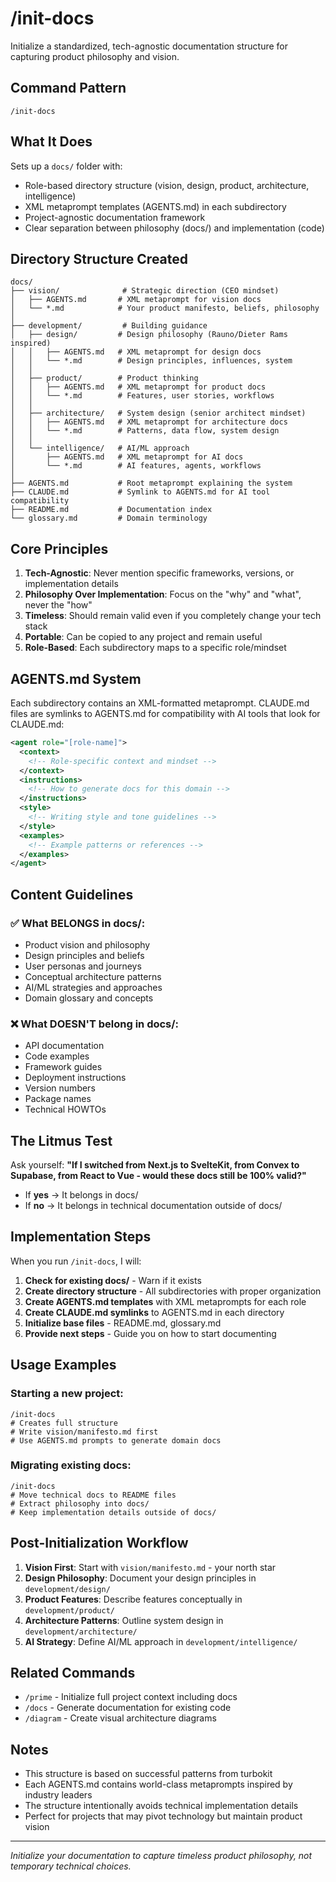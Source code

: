 # /init-docs

Initialize a standardized, tech-agnostic documentation structure for capturing product philosophy and vision.

## Command Pattern
```
/init-docs
```

## What It Does

Sets up a `docs/` folder with:
- Role-based directory structure (vision, design, product, architecture, intelligence)
- XML metaprompt templates (AGENTS.md) in each subdirectory
- Project-agnostic documentation framework
- Clear separation between philosophy (docs/) and implementation (code)

## Directory Structure Created

```
docs/
├── vision/              # Strategic direction (CEO mindset)
│   ├── AGENTS.md       # XML metaprompt for vision docs
│   └── *.md            # Your product manifesto, beliefs, philosophy
│
├── development/         # Building guidance
│   ├── design/         # Design philosophy (Rauno/Dieter Rams inspired)
│   │   ├── AGENTS.md   # XML metaprompt for design docs
│   │   └── *.md        # Design principles, influences, system
│   │
│   ├── product/        # Product thinking
│   │   ├── AGENTS.md   # XML metaprompt for product docs
│   │   └── *.md        # Features, user stories, workflows
│   │
│   ├── architecture/   # System design (senior architect mindset)
│   │   ├── AGENTS.md   # XML metaprompt for architecture docs
│   │   └── *.md        # Patterns, data flow, system design
│   │
│   └── intelligence/   # AI/ML approach
│       ├── AGENTS.md   # XML metaprompt for AI docs
│       └── *.md        # AI features, agents, workflows
│
├── AGENTS.md           # Root metaprompt explaining the system
├── CLAUDE.md           # Symlink to AGENTS.md for AI tool compatibility
├── README.md           # Documentation index
└── glossary.md         # Domain terminology
```

## Core Principles

1. **Tech-Agnostic**: Never mention specific frameworks, versions, or implementation details
2. **Philosophy Over Implementation**: Focus on the "why" and "what", never the "how"
3. **Timeless**: Should remain valid even if you completely change your tech stack
4. **Portable**: Can be copied to any project and remain useful
5. **Role-Based**: Each subdirectory maps to a specific role/mindset

## AGENTS.md System

Each subdirectory contains an XML-formatted metaprompt. CLAUDE.md files are symlinks to AGENTS.md for compatibility with AI tools that look for CLAUDE.md:

```xml
<agent role="[role-name]">
  <context>
    <!-- Role-specific context and mindset -->
  </context>
  <instructions>
    <!-- How to generate docs for this domain -->
  </instructions>
  <style>
    <!-- Writing style and tone guidelines -->
  </style>
  <examples>
    <!-- Example patterns or references -->
  </examples>
</agent>
```

## Content Guidelines

### ✅ What BELONGS in docs/:
- Product vision and philosophy
- Design principles and beliefs
- User personas and journeys
- Conceptual architecture patterns
- AI/ML strategies and approaches
- Domain glossary and concepts

### ❌ What DOESN'T belong in docs/:
- API documentation
- Code examples
- Framework guides
- Deployment instructions
- Version numbers
- Package names
- Technical HOWTOs

## The Litmus Test

Ask yourself: **"If I switched from Next.js to SvelteKit, from Convex to Supabase, from React to Vue - would these docs still be 100% valid?"**

- If **yes** → It belongs in docs/
- If **no** → It belongs in technical documentation outside of docs/

## Implementation Steps

When you run `/init-docs`, I will:

1. **Check for existing docs/** - Warn if it exists
2. **Create directory structure** - All subdirectories with proper organization
3. **Create AGENTS.md templates** with XML metaprompts for each role
4. **Create CLAUDE.md symlinks** to AGENTS.md in each directory
5. **Initialize base files** - README.md, glossary.md
5. **Provide next steps** - Guide you on how to start documenting

## Usage Examples

### Starting a new project:
```
/init-docs
# Creates full structure
# Write vision/manifesto.md first
# Use AGENTS.md prompts to generate domain docs
```

### Migrating existing docs:
```
/init-docs
# Move technical docs to README files
# Extract philosophy into docs/
# Keep implementation details outside of docs/
```

## Post-Initialization Workflow

1. **Vision First**: Start with `vision/manifesto.md` - your north star
2. **Design Philosophy**: Document your design principles in `development/design/`
3. **Product Features**: Describe features conceptually in `development/product/`
4. **Architecture Patterns**: Outline system design in `development/architecture/`
5. **AI Strategy**: Define AI/ML approach in `development/intelligence/`

## Related Commands

- `/prime` - Initialize full project context including docs
- `/docs` - Generate documentation for existing code
- `/diagram` - Create visual architecture diagrams

## Notes

- This structure is based on successful patterns from turbokit
- Each AGENTS.md contains world-class metaprompts inspired by industry leaders
- The structure intentionally avoids technical implementation details
- Perfect for projects that may pivot technology but maintain product vision

---

*Initialize your documentation to capture timeless product philosophy, not temporary technical choices.*